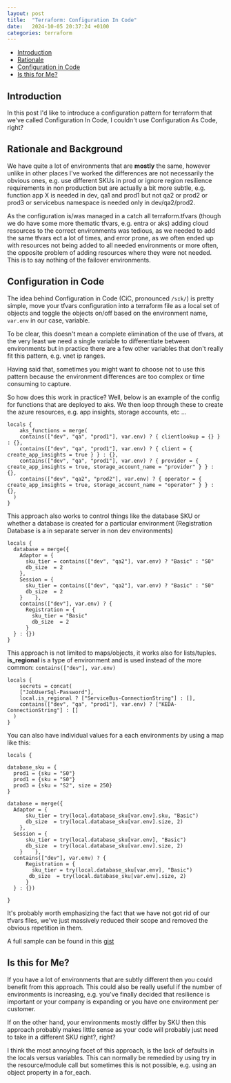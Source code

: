 ```yaml
---
layout: post
title:  "Terraform: Configuration In Code"
date:   2024-10-05 20:37:24 +0100
categories: terraform
---
```


- [Introduction](#introduction)
- [Rationale](#rationale)
- [Configuration in Code](#configuration-in-code)
- [Is this for Me?](#is-this-for-me)



## Introduction

In this post I'd like to introduce a configuration pattern for terraform that we've called Configuration In Code, I couldn't use Configuration As Code, right?

## Rationale and Background

We have quite a lot of environments that are **mostly** the same, however unlike in other places I've worked the differences are not necessarily the obvious ones, e.g. use different SKUs in prod or ignore region resilience requirements in non production but are actually a bit more subtle, e.g. function app X is needed in dev, qa1 and prod1 but not qa2 or prod2 or prod3 or servicebus namespace is needed only in dev/qa2/prod2.

As the configuration is/was managed in a catch all terraform.tfvars (though we do have some more thematic tfvars, e.g. entra or aks) adding cloud resources to the correct environments was tedious, as we needed to add the same tfvars ect a lot of times, and error prone, as we often ended up with resources not being added to all needed environments or more often, the opposite problem of adding resources where they were not needed. This is to say nothing of the failover environments.

## Configuration in Code

The idea behind Configuration in Code (CiC, pronounced ``/sɪk/``) is pretty simple, move your tfvars configuration into a terraform file as a local set of objects and toggle the objects on/off based on the environment name, ``var.env`` in our case, variable.

To be clear, this doesn't mean a complete elimination of the use of tfvars, at the very least we need a single variable to differentiate between environments but in practice there are a few other variables that don't really fit this pattern, e.g. vnet  ip ranges.

Having said that, sometimes you might want to choose not to use this pattern because the environment differences are too complex or time consuming to capture.

So how does this work in practice?  Well, below is an example of the config for functions that are deployed to aks.  We then loop through these to create the azure resources, e.g. app insights, storage accounts, etc ...


```hcl
locals {
    aks_functions = merge(
    contains(["dev", "qa", "prod1"], var.env) ? { clientlookup = {} } : {},
    contains(["dev", "qa", "prod1"], var.env) ? { client = { create_app_insights = true } } : {},
    contains(["dev", "qa", "prod1"], var.env) ? { provider = { create_app_insights = true, storage_account_name = "provider" } } : {},
    contains(["dev", "qa2", "prod2"], var.env) ? { operator = { create_app_insights = true, storage_account_name = "operator" } } : {},
  )
}
```

This approach also works to control things like the database SKU or whether a database is created for a particular environment (Registration Database is a in separate server in non dev environments)

```hcl
locals {
  database = merge({
    Adaptor = {
      sku_tier = contains(["dev", "qa2"], var.env) ? "Basic" : "S0"
      db_size  = 2
    },
    Session = {
      sku_tier = contains(["dev", "qa2"], var.env) ? "Basic" : "S0"
      db_size  = 2
    }    },
    contains(["dev"], var.env) ? {
      Registration = {
        sku_tier = "Basic"
        db_size  = 2
      }
  } : {})
}
```

This approach is not limited to maps/objects, it works also for lists/tuples. **is_regional** is a type of environment and is used instead of the more common: ```contains(["dev"], var.env)```

```hcl
locals {
    secrets = concat(
    ["JobUserSql-Password"],
    local.is_regional ? ["ServiceBus-ConnectionString"] : [],
    contains(["dev", "qa", "prod1"], var.env) ? ["KEDA-ConnectionString"] : []
  )
}
```

You can also have individual values for a each environments by using a map like this:

```
locals {

database_sku = {
  prod1 = {sku = "S0"}
  prod1 = {sku = "S0"}
  prod3 = {sku = "S2", size = 250}
}

database = merge({
  Adaptor = {
      sku_tier = try(local.database_sku[var.env].sku, "Basic")
      db_size  = try(local.database_sku[var.env].size, 2)
    },
  Session = {
      sku_tier = try(local.database_sku[var.env], "Basic")
      db_size  = try(local.database_sku[var.env].size, 2)
    }    },
  contains(["dev"], var.env) ? {
      Registration = {
        sku_tier = try(local.database_sku[var.env], "Basic")
       db_size  = try(local.database_sku[var.env].size, 2)
      }
  } : {})

}

```

It's probably worth emphasizing the fact that we have not got rid of our tfvars files, we've just massively reduced their scope and removed the obvious repetition in them.

A full sample can be found in this [gist](https://gist.github.com/reallydontask/a530d642b36027497857cb5ee9b6013d)

## Is this for Me?

If you have a lot of environments that are subtly different then you could benefit from this approach. This could also be really useful if the number of environments is increasing, 
e.g. you've finally decided that resilience is important or your company is expanding or you have one environment per customer.

If on the other hand, your environments mostly differ by SKU then this approach probably makes little sense as your code will probably just need to take in a different SKU right?, right?

I think the most annoying facet of this approach, is the lack of defaults in the locals versus variables. This can normally be remedied by using try in the resource/module call but sometimes this is not possible, e.g. using an object property in a for_each.
